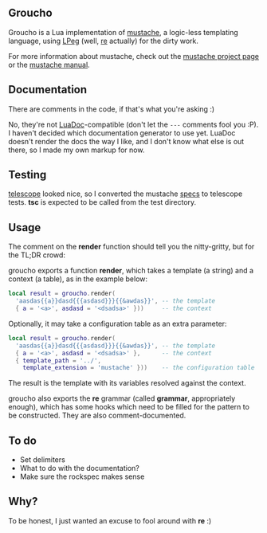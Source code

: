 Groucho
-------

Groucho is a Lua implementation of [mustache][1], a logic-less templating
language, using [LPeg][2] (well, [re][3] actually) for the dirty work.

For more information about mustache, check out the [mustache project page][4]
or the [mustache manual][5].

Documentation
-------------

There are comments in the code, if that's what you're asking :)

No, they're not [LuaDoc][6]-compatible (don't let the `---` comments fool you :P).
I haven't decided which documentation generator to use yet. LuaDoc doesn't
render the docs the way I like, and I don't know what else is out there, so
I made my own markup for now.

Testing
-------

[telescope][7] looked nice, so I converted the mustache [specs][8] to telescope
tests. **tsc** is expected to be called from the test directory.

Usage
-----

The comment on the **render** function should tell you the nitty-gritty, but
for the TL;DR crowd:

groucho exports a function **render**, which takes a template
(a string) and a context (a table), as in the example below:

```lua
local result = groucho.render(
  'aasdas{{a}}dasd{{{asdasd}}}{{&awdas}}', -- the template
  { a = '<a>', asdasd = '<dsadsa>' }))     -- the context
```
Optionally, it may take a configuration table as an extra parameter:

```lua
local result = groucho.render(
  'aasdas{{a}}dasd{{{asdasd}}}{{&awdas}}', -- the template
  { a = '<a>', asdasd = '<dsadsa>' },      -- the context
  { template_path = '../',
    template_extension = 'mustache' }))    -- the configuration table
```

The result is the template with its variables resolved against the context.

groucho also exports the **re** grammar (called **grammar**, appropriately
enough), which has some hooks which need to be filled for the pattern to be
constructed. They are also comment-documented.

To do
-----

* Set delimiters
* What to do with the documentation?
* Make sure the rockspec makes sense

Why?
----

To be honest, I just wanted an excuse to fool around with **re** :)


[1]: http://mustache.github.com/
[2]: http://www.inf.puc-rio.br/~roberto/lpeg/lpeg.html
[3]: http://www.inf.puc-rio.br/~roberto/lpeg/re.html
[4]: https://github.com/defunkt/mustache
[5]: http://mustache.github.com/mustache.5.html
[6]: https://github.com/keplerproject/luadoc
[7]: https://github.com/norman/telescope
[8]: https://github.com/mustache/spec
